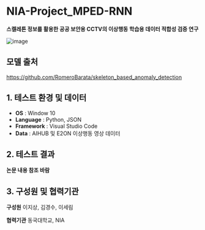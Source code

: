 # NIA-Project_MPED-RNN
**스켈레톤 정보를 활용한 공공 보안용 CCTV의 이상행동 학습용 데이터 적합성 검증 연구**

![image](https://user-images.githubusercontent.com/76837780/164228817-df96844a-e83d-4273-8266-57296a1aa6ad.png)

## 모델 출처
https://github.com/RomeroBarata/skeleton_based_anomaly_detection

## 1. 테스트 환경 및 데이터
- **OS** : Window 10
- **Language** : Python, JSON
- **Framework** : Visual Studio Code
- **Data** : AIHUB 및 E2ON 이상행동 영상 데이터

## 2. 테스트 결과
**논문 내용 참조 바람**   
 
## 3. 구성원 및 협력기관

**구성원**
이지상, 김경수, 이세림

**협력기관**
동국대학교, NIA

